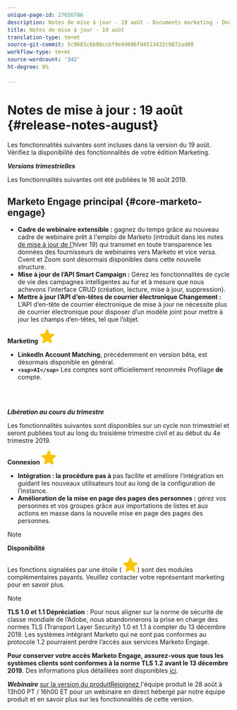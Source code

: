 ```yaml
---
unique-page-id: 27656786
description: Notes de mise à jour - 19 août - Documents marketing - Documentation du produit
title: Notes de mise à jour - 19 août
translation-type: tm+mt
source-git-commit: 5c9683c6b00ccbf9e9d606fd4513432c9872ad00
workflow-type: tm+mt
source-wordcount: '342'
ht-degree: 0%

---
```



# Notes de mise à jour : 19 août {#release-notes-august}

Les fonctionnalités suivantes sont incluses dans la version du 19 août. Vérifiez la disponibilité des fonctionnalités de votre édition Marketing.

***Versions trimestrielles***

Les fonctionnalités suivantes ont été publiées le 16 août 2019.

## Marketo Engage principal {#core-marketo-engage}

* **Cadre de webinaire extensible :** gagnez du temps grâce au nouveau cadre de webinaire prêt à l&#39;emploi de Marketo (introduit dans les notes [ de mise à jour de l&#39;](release-notes-winter-19.md)hiver 19) qui transmet en toute transparence les données des fournisseurs de webinaires vers Marketo et vice versa. Cvent et Zoom sont désormais disponibles dans cette nouvelle structure.
* **Mise à jour de l’API Smart Campaign :** Gérez les fonctionnalités de cycle de vie des campagnes intelligentes au fur et à mesure que nous achevons l’interface CRUD (création, lecture, mise à jour, suppression).
* **Mettre à jour l’API d’en-têtes de courrier électronique Changement :** L’API d’en-tête de courrier électronique de mise à jour ne nécessite plus de courrier électronique pour disposer d’un modèle joint pour mettre à jour les champs d’en-têtes, tel que l’objet.

**Marketing** ![ basé sur le compte (étoile)](assets/star-yellow.svg)

* **LinkedIn Account Matching**, précédemment en version bêta, est désormais disponible en général.
* **`<sup>AI</sup>`** Les comptes sont officiellement renommés Profilage **de** compte.

<br> 

***Libération au cours du trimestre***

Les fonctionnalités suivantes sont disponibles sur un cycle non trimestriel et seront publiées tout au long du troisième trimestre civil et au début du 4e trimestre 2019.

**Connexion**  ![ commerciale (étoile)](assets/star-yellow.svg)

* **Intégration : la procédure pas à** pas facilite et améliore l’intégration en guidant les nouveaux utilisateurs tout au long de la configuration de l’instance.
* **Amélioration de la mise en page des pages des personnes :** gérez vos personnes et vos groupes grâce aux importations de listes et aux actions en masse dans la nouvelle mise en page des pages des personnes.

>[!NOTE]
>
>**Disponibilité**
>
>Les fonctions signalées par une étoile ( ![(star)](assets/star-yellow.svg)) sont des modules complémentaires payants. Veuillez contacter votre représentant marketing pour en savoir plus.

>[!NOTE]
>
>**TLS 1.0 et 1.1 Dépréciation** : Pour nous aligner sur la norme de sécurité de classe mondiale de l’Adobe, nous abandonnerons la prise en charge des normes TLS (Transport Layer Security) 1.0 et 1.1 à compter du 13 décembre 2019. Les systèmes intégrant Marketo qui ne sont pas conformes au protocole 1.2 pourraient perdre l’accès aux services Marketo Engage.
>
>**Pour conserver votre accès Marketo Engage, assurez-vous que tous les systèmes clients sont conformes à la norme TLS 1.2 avant le 13 décembre 2019**. Des informations plus détaillées sont disponibles [ici](https://nation.marketo.com/docs/DOC-7059-tls-10-11-deprecation-faq).

***Webinaire*** [sur la version du produitRejoignez ](https://engage.marketo.com/August_19_Release_Webinar.html) l&#39;équipe produit le 28 août à 13h00 PT / 16h00 ET pour un webinaire en direct hébergé par notre équipe produit et en savoir plus sur les fonctionnalités de cette version.
